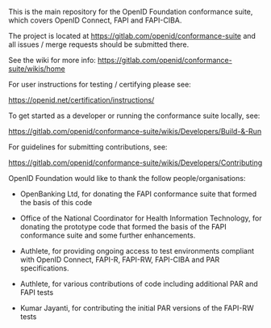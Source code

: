 This is the main repository for the OpenID Foundation conformance
suite, which covers OpenID Connect, FAPI and FAPI-CIBA.

The project is located at https://gitlab.com/openid/conformance-suite
and all issues / merge requests should be submitted there.

See the wiki for more info: https://gitlab.com/openid/conformance-suite/wikis/home

For user instructions for testing / certifying please see:

https://openid.net/certification/instructions/

To get started as a developer or running the conformance suite locally, see:

https://gitlab.com/openid/conformance-suite/wikis/Developers/Build-&-Run

For guidelines for submitting contributions, see:

https://gitlab.com/openid/conformance-suite/wikis/Developers/Contributing

OpenID Foundation would like to thank the follow people/organisations:

* OpenBanking Ltd, for donating the FAPI conformance suite that formed
the basis of this code

* Office of the National Coordinator for Health Information
Technology, for donating the prototype code that formed the basis of
the FAPI conformance suite and some further enhancements.

* Authlete, for providing ongoing access to test environments compliant with
OpenID Connect, FAPI-R, FAPI-RW, FAPI-CIBA and PAR specifications.

* Authlete, for various contributions of code including additional
PAR and FAPI tests

* Kumar Jayanti, for contributing the initial PAR versions of the FAPI-RW tests
